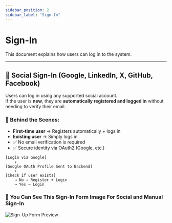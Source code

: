 ```yaml
---
sidebar_position: 2
sidebar_label: "Sign-In"
---
```


# Sign-In

This document explains how users can log in to the system.

---

## 🔐 Social Sign-In (Google, LinkedIn, X, GitHub, Facebook)

Users can log in using any supported social account.  
If the user is **new**, they are **automatically registered and logged in** without needing to verify their email.

### 🧠 Behind the Scenes:

- **First-time user** → Registers automatically + logs in
- **Existing user** → Simply logs in
- ✅ No email verification is required
- ✅ Secure identity via OAuth2 (Google, etc.)

```plaintext
[Login via Google]
    ↓
[Google OAuth Profile Sent to Backend]
    ↓
[Check if user exists]
    → No → Register + Login
    → Yes → Login
```

### 📝 You Can See This Sign-In Form Image For Social and Manual Sign-In

<div style={{ display: 'flex', justifyContent: 'center', marginTop: '3rem' }}>
  <img
    src="/img/auth-images/signin.png"
    alt="Sign-Up Form Preview"
    style={{
      width: '50%',
      borderRadius: '10px',
      boxShadow: ' 0 4px 12px rgba(0, 0, 0, 0.1)'
    }}
  />
</div>
